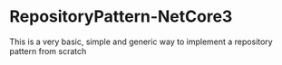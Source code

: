 # RepositoryPattern-NetCore3
This is a very basic, simple and generic way to implement a repository pattern from scratch
